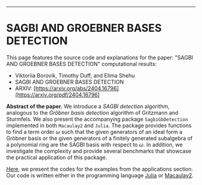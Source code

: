 -----------------------------------

# SAGBI AND GROEBNER BASES DETECTION


This page features the source code and explanations for the paper: "SAGBI AND GROEBNER BASES DETECTION" computational results:

- Viktoriia Borovik, Timothy Duff, and Elima Shehu
- SAGBI AND GROEBNER BASES DETECTION
- ARXIV: [https://arxiv.org/abs/2404.16796](https://arxiv.org/pdf/2404.16796)

**Abstract of the paper.** We introduce a *SAGBI detection* algorithm, analogous to the *Gröbner basis detection* algorithm of Gritzmann and Sturmfels. We also present the accompanying package `SagbiGbDetection` implemented in both `Macaulay2` and `Julia`. The package provides functions to find a term order $\omega$ such that the given generators of an ideal form a Gröbner basis or the given generators of a finitely generated subalgebra of a polynomial ring are the SAGBI basis with respect to $\omega$. In addition, we investigate the complexity and provide several benchmarks that showcase the practical application of this package.

[Here](SAGBIGbDetection_Examples.rst), we present the codes for the examples from the applications section. Our code is written either in the programming language [Julia](https://julialang.org/) or [Macaulay2](https://macaulay2.com/).

